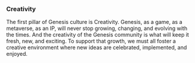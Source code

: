 <h3>Creativity</h3>
<p>The first pillar of Genesis culture is Creativity. Genesis, as a game, as a metaverse, as an IP, will never stop growing, changing, and evolving with the times. And the creativity of the Genesis community is what will keep it fresh, new, and exciting. To support that growth, we must all foster a creative environment where new ideas are celebrated, implemented, and enjoyed.</p> 